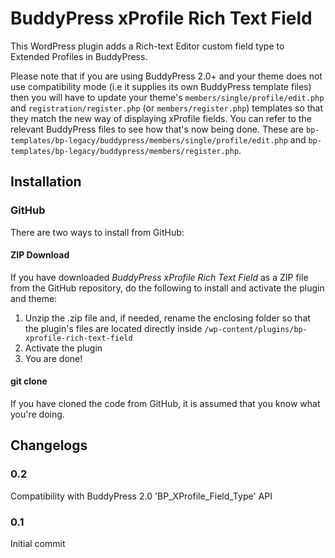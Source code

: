 BuddyPress xProfile Rich Text Field
===========================

This WordPress plugin adds a Rich-text Editor custom field type to Extended Profiles in BuddyPress.

Please note that if you are using BuddyPress 2.0+ and your theme does not use compatibility mode (i.e it supplies its own BuddyPress template files) then you will have to update your theme's `members/single/profile/edit.php` and `registration/register.php` (or `members/register.php`) templates so that they match the new way of displaying xProfile fields. You can refer to the relevant BuddyPress files to see how that's now being done. These are `bp-templates/bp-legacy/buddypress/members/single/profile/edit.php`
and `bp-templates/bp-legacy/buddypress/members/register.php`.

## Installation ##

### GitHub ###

There are two ways to install from GitHub:

#### ZIP Download ####

If you have downloaded *BuddyPress xProfile Rich Text Field* as a ZIP file from the GitHub repository, do the following to install and activate the plugin and theme:

1. Unzip the .zip file and, if needed, rename the enclosing folder so that the plugin's files are located directly inside `/wp-content/plugins/bp-xprofile-rich-text-field`
2. Activate the plugin
4. You are done!

#### git clone ####

If you have cloned the code from GitHub, it is assumed that you know what you're doing.

## Changelogs ##

### 0.2 ###

Compatibility with BuddyPress 2.0 'BP_XProfile_Field_Type' API

### 0.1 ###

Initial commit